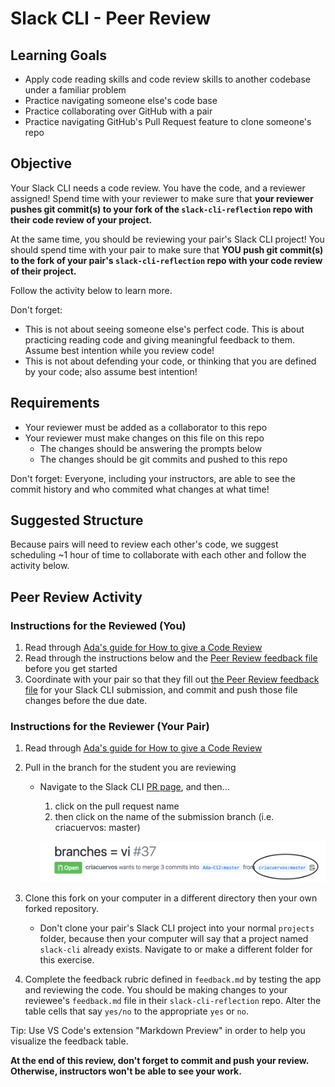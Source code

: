 # Slack CLI - Peer Review

## Learning Goals

- Apply code reading skills and code review skills to another codebase under a familiar problem
- Practice navigating someone else's code base
- Practice collaborating over GitHub with a pair
- Practice navigating GitHub's Pull Request feature to clone someone's repo

## Objective

Your Slack CLI needs a code review. You have the code, and a reviewer assigned! Spend time with your reviewer to make sure that **your reviewer pushes git commit(s) to your fork of the `slack-cli-reflection` repo with their code review of your project.**

At the same time, you should be reviewing your pair's Slack CLI project! You should spend time with your pair to make sure that **YOU push git commit(s) to the fork of your pair's `slack-cli-reflection` repo with your code review of their project.**

Follow the activity below to learn more.

Don't forget:

- This is not about seeing someone else's perfect code. This is about practicing reading code and giving meaningful feedback to them. Assume best intention while you review code!
- This is not about defending your code, or thinking that you are defined by your code; also assume best intention!

## Requirements

- Your reviewer must be added as a collaborator to this repo
- Your reviewer must make changes on this file on this repo
    - The changes should be answering the prompts below
    - The changes should be git commits and pushed to this repo

Don't forget: Everyone, including your instructors, are able to see the commit history and who commited what changes at what time!

## Suggested Structure

Because pairs will need to review each other's code, we suggest scheduling ~1 hour of time to collaborate with each other and follow the activity below.

## Peer Review Activity

### Instructions for the Reviewed (You)

1. Read through [Ada's guide for How to give a Code Review](https://github.com/Ada-Developers-Academy/textbook-curriculum/blob/master/03-leadership-and-inclusion/pair-feedback-and-code-reviews.md#how-to-give-a-code-review)
1. Read through the instructions below and the [Peer Review feedback file](feedback.md) before you get started
1. Coordinate with your pair so that they fill out [the Peer Review feedback file](feedback.md) for your Slack CLI submission, and commit and push those file changes before the due date.

### Instructions for the Reviewer (Your Pair)

1. Read through [Ada's guide for How to give a Code Review](https://github.com/Ada-Developers-Academy/textbook-curriculum/blob/master/03-leadership-and-inclusion/pair-feedback-and-code-reviews.md#how-to-give-a-code-review)
2. Pull in the branch for the student you are reviewing
    - Navigate to the Slack CLI [PR page](https://github.com/Ada-C13/slack-cli/pulls), and then...
        1. click on the pull request name
        2. then click on the name of the submission branch (i.e. criacuervos: master)
        
        ![PR](images/pr.png)

3. Clone this fork on your computer in a different directory then your own forked repository.
      - Don't clone your pair's Slack CLI project into your normal `projects` folder, because then your computer will say that a project named `slack-cli` already exists. Navigate to or make a different folder for this exercise.
4. Complete the feedback rubric defined in `feedback.md` by testing the app and reviewing the code. You should be making changes to your reviewee's `feedback.md` file in their `slack-cli-reflection` repo. Alter the table cells that say `yes/no` to the appropriate `yes` or `no`.

Tip: Use VS Code's extension "Markdown Preview" in order to help you visualize the feedback table.

**At the end of this review, don't forget to commit and push your review. Otherwise, instructors won't be able to see your work.**
